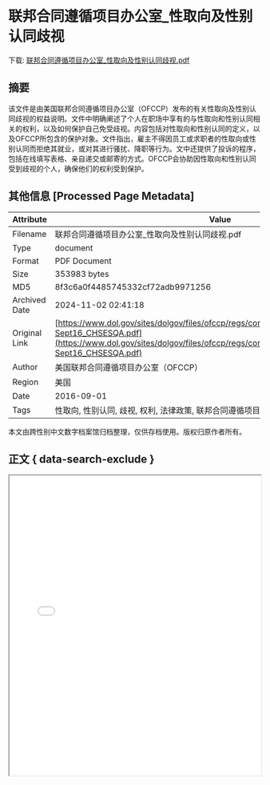 # 联邦合同遵循项目办公室_性取向及性别认同歧视

<!-- tcd_download_link -->
下载: <a href="../联邦合同遵循项目办公室_性取向及性别认同歧视.pdf" download>联邦合同遵循项目办公室_性取向及性别认同歧视.pdf</a>
<!-- tcd_download_link_end -->

## 摘要

<!-- tcd_abstract -->
该文件是由美国联邦合同遵循项目办公室（OFCCP）发布的有关性取向及性别认同歧视的权益说明。文件中明确阐述了个人在职场中享有的与性取向和性别认同相关的权利，以及如何保护自己免受歧视。内容包括对性取向和性别认同的定义，以及OFCCP所包含的保护对象。文件指出，雇主不得因员工或求职者的性取向或性别认同而拒绝其就业，或对其进行骚扰、降职等行为。文中还提供了投诉的程序，包括在线填写表格、亲自递交或邮寄的方式。OFCCP会协助因性取向和性别认同受到歧视的个人，确保他们的权利受到保护。

<!-- tcd_abstract_end -->

## 其他信息 [Processed Page Metadata]

| Attribute       | Value                                  |
|-----------------|----------------------------------------|
| Filename        | 联邦合同遵循项目办公室_性取向及性别认同歧视.pdf                             |
| Type            | document                                 |
| Format          | PDF Document                               |
| Size            | 353983 bytes                           |
| MD5             | 8f3c6a0f4485745332cf72adb9971256                                  |
| Archived Date   | 2024-11-02 02:41:18                             |
| Original Link   | [https://www.dol.gov/sites/dolgov/files/ofccp/regs/compliance/factsheets/FACT_LGBT-Sept16_CHSESQA.pdf](https://www.dol.gov/sites/dolgov/files/ofccp/regs/compliance/factsheets/FACT_LGBT-Sept16_CHSESQA.pdf)                         |
| Author          | 美国联邦合同遵循项目办公室（OFCCP）                               |
| Region          | 美国                               |
| Date            | 2016-09-01                                 |
| Tags            | 性取向, 性别认同, 歧视, 权利, 法律政策, 联邦合同遵循项目, OFCCP, 职场权益, 投诉程序                                 |

本文由跨性别中文数字档案馆归档整理，仅供存档使用。版权归原作者所有。


## 正文 { data-search-exclude }

<!-- tcd_main_text -->
<iframe src="../联邦合同遵循项目办公室_性取向及性别认同歧视.pdf" width="100%" height="600px">
    <p>无法显示PDF，请下载查看。</p>
</iframe>
<!-- tcd_main_text_end -->

